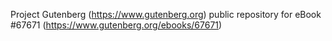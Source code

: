 Project Gutenberg (https://www.gutenberg.org) public repository for
eBook #67671 (https://www.gutenberg.org/ebooks/67671)
